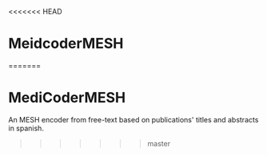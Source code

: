 <<<<<<< HEAD
# MeidcoderMESH
=======
# MediCoderMESH
An MESH encoder from free-text based on publications' titles and abstracts in spanish.
>>>>>>> master
